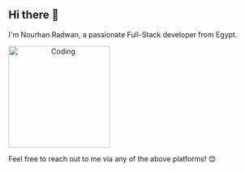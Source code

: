 ## Hi there 👋


I'm Nourhan Radwan, a passionate Full-Stack developer from Egypt.

<div style="text-align:center;">
  <img style="display:flex; justify-content:center;" src="https://cdn3.iconfinder.com/data/icons/kids-learn-coding-design-sticker/1500/Girl_Coding__Designing_With_PC-512.png" alt="Coding" width="200" />
</div>

<!-- 🌐 Connect with me:
- [![LinkedIn](https://img.shields.io/badge/LinkedIn-Profile-blue)](www.linkedin.com/in/nourhan-radwan-083516287)
- [![Twitter](https://img.shields.io/badge/Twitter-Profile-blue)](https://x.com/Nourhanshaheen9?t=n0BTEUaHT6dZUKAJyLDD4w&s=09) -->

<!-- ## Languages and Tools:
![HTML](https://your-image-url.com/arduino_logo.png)
![Bootstrap](https://your-image-url.com/bootstrap_logo.png)
![C++](https://your-image-url.com/cpp_logo.png)
![JavaScript](https://your-image-url.com/js_logo.png)
![React](https://your-image-url.com/react_logo.png) -->

Feel free to reach out to me via any of the above platforms! 😊

